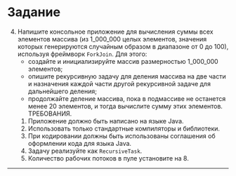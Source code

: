 # Задание
4. Напишите консольное приложение для вычисления суммы всех
   элементов массива (из 1_000_000 целых элементов, значения которых
   генерируются случайным образом в диапазоне от 0 до 100), используя
   фреймворк `ForkJoin`. Для этого:
   - создайте и инициализируйте массив размерностью 1_000_000
   элементов;
   - опишите рекурсивную задачу для деления массива на две части и
   назначения каждой части другой рекурсивной задаче для дальнейшего
   деления;
   - продолжайте деление массива, пока в подмассиве не останется менее
   20 элементов, и тогда вычислите сумму этих элементов.
   ТРЕБОВАНИЯ.
   1. Приложение должно быть написано на языке Java.
   2. Использовать только стандартные компиляторы и библиотеки.
   3. При кодировании должны быть использованы соглашения об
   оформлении кода для языка Java.
   4. Задачу реализуйте как `RecursiveTask`.
   5. Количество рабочих потоков в пуле установите на 8.
   
***